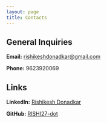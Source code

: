 ```yaml
---
layout: page
title: Contacts
---
```


## General Inquiries

**Email:** rishikeshdonadkar@gmail.com

**Phone:** 9623920069

## Links

**LinkedIn:** [Rishikesh Donadkar](https://www.linkedin.com/in/rishikesh-donadkar-a75320228/)

**GitHub:** [RISHI27-dot](https://github.com/RISHI27-dot)


<!-- ## Feedback

We appreciate your feedback. Please feel free to reach out to us with any comments or suggestions.

- **Feedback Form:** [Feedback Form](https://yourwebsite.com/feedback)

--- -->